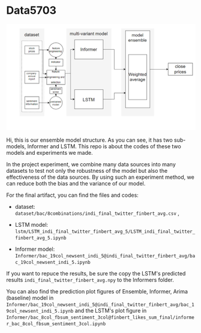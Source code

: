 # Data5703

![allstr](./images/allstr.png)

Hi, this is our ensemble model structure. As you can see, it has two sub-models, Informer and LSTM. This repo is about the codes of these two models and experiments we made.

In the project experiment, we combine many data sources into many datasets to test not only the robustness of the model but also the effectiveness of the data sources. By using such an experiment method, we can reduce both the bias and the variance of our model.

For the final artifact, you can find the files and codes:

* dataset: `dataset/bac/8combinations/indi_final_twitter_finbert_avg.csv` , 

* LSTM model:  `lstm/LSTM_indi_final_twitter_finbert_avg_5/LSTM_indi_final_twitter_finbert_avg_5.ipynb`
* Informer model: `Informer/bac_19col_newsent_indi_5@indi_final_twitter_finbert_avg/bac_19col_newsent_indi_5.ipynb`

If you want to repuce the results, be sure the copy the LSTM's predicted results  `indi_final_twitter_finbert_avg.npy` to the Informers folder.

You can also find the prediction plot figures of Ensemble, Informer, Arima (baseline) model in `Informer/bac_19col_newsent_indi_5@indi_final_twitter_finbert_avg/bac_19col_newsent_indi_5.ipynb` and the LSTM's plot figure in `Informer/bac_8col_fbsum_sentiment_3col@finbert_likes_sum_final/informer_bac_8col_fbsum_sentiment_3col.ipynb`